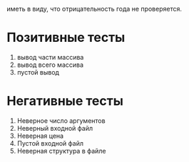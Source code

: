 иметь в виду, что отрицательность года не проверяется.

# Позитивные тесты

1. вывод части массива
2. вывод всего массива
3. пустой вывод

# Негативные тесты

1. Неверное число аргументов
2. Неверный входной файл
3. Неверная цена
4. Пустой входной файл
5. Неверная структура в файле
